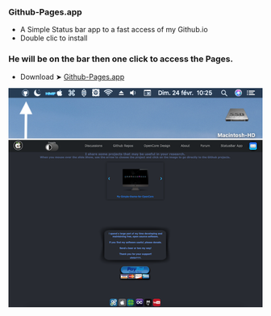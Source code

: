 ### Github-Pages.app
- A Simple Status bar app to a fast access of my Github.io
- Double clic to install
### He will be on the bar then one click to access the Pages.

- Download ➤ [Github-Pages.app](https://github.com/chris1111/My-Github-Pages/raw/main/AppSources/Github.Pages.zip)

<img loading="lazy" width="850" alt="1" src="https://github.com/chris1111/My-Github-Pages/blob/main/PICS/Top.png">

<img loading="lazy" width="850" alt="1" src="https://github.com/chris1111/My-Github-Pages/blob/main/PICS/Pages.png">




